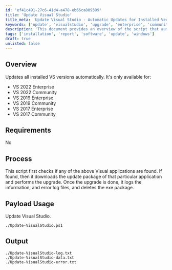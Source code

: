 ```yaml
---
id: 'ef41c491-27c6-41d4-a478-eb66ca809399'
title: 'Update Visual Studio'
title_meta: 'Update Visual Studio - Automatic Updates for Installed Versions'
keywords: ['update', 'visualstudio', 'upgrade', 'enterprise', 'community']
description: 'This document provides an overview of the script that automatically updates all installed versions of Visual Studio, including VS 2022, 2019, and 2017 for both Enterprise and Community editions. It details the process of checking for installed applications, downloading updates, performing upgrades, and logging the results.'
tags: ['installation', 'report', 'software', 'update', 'windows']
draft: true
unlisted: false
---
```

## Overview

Updates all installed VS versions automatically. It's only available for:

- VS 2022 Enterprise
- VS 2022 Community
- VS 2019 Enterprise
- VS 2019 Community
- VS 2017 Enterprise
- VS 2017 Community

## Requirements

No

## Process

This script first checks if any of the above Visual applications are found. If found, then it downloads the update package of that particular application and performs the upgrade. Once the upgrade is done, it logs the information, and error log files, and deletes the exe package.

## Payload Usage

Update Visual Studio.

```
./Update-VisualStudio.ps1
```

## Output

```
./Update-VisualStudio-log.txt
./Update-VisualStudio-data.txt
./Update-VisualStudio-error.txt
```













